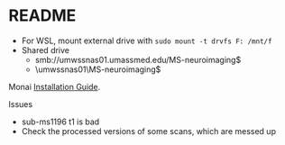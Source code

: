 # README

- For WSL, mount external drive with `sudo mount -t drvfs F: /mnt/f`
- Shared drive
  - smb://umwssnas01.umassmed.edu/MS-neuroimaging$
  - \\umwssnas01\MS-neuroimaging$

Monai [Installation Guide](https://docs.monai.io/en/stable/installation.html).

Issues

- sub-ms1196 t1 is bad
- Check the processed versions of some scans, which are messed up

